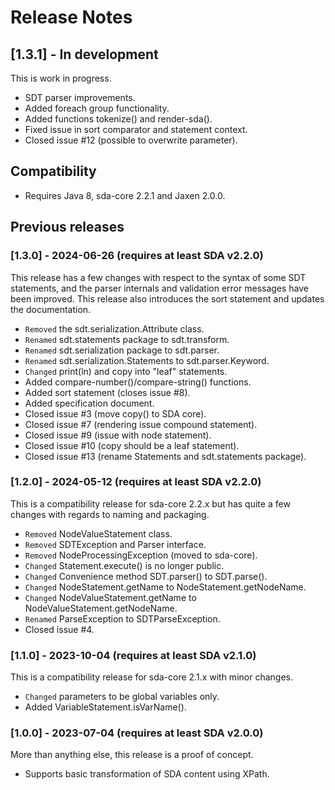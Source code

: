 # Release Notes

## [1.3.1] - In development

This is work in progress.

- SDT parser improvements.
- Added foreach group functionality.
- Added functions tokenize() and render-sda().
- Fixed issue in sort comparator and statement context.
- Closed issue #12 (possible to overwrite parameter).

## Compatibility

- Requires Java 8, sda-core 2.2.1 and Jaxen 2.0.0.

## Previous releases

### [1.3.0] - 2024-06-26 (requires at least SDA v2.2.0)

This release has a few changes with respect to the syntax of some SDT statements,
and the parser internals and validation error messages have been improved. This 
release also introduces the sort statement and updates the documentation.

- `Removed` the sdt.serialization.Attribute class.
- `Renamed` sdt.statements package to sdt.transform.
- `Renamed` sdt.serialization package to sdt.parser.
- `Renamed` sdt.serialization.Statements to sdt.parser.Keyword.
- `Changed` print(ln) and copy into "leaf" statements.
- Added compare-number()/compare-string() functions. 
- Added sort statement (closes issue #8).
- Added specification document.
- Closed issue #3 (move copy() to SDA core).
- Closed issue #7 (rendering issue compound statement).
- Closed issue #9 (issue with node statement).
- Closed issue #10 (copy should be a leaf statement).
- Closed issue #13 (rename Statements and sdt.statements package).

### [1.2.0] - 2024-05-12 (requires at least SDA v2.2.0)

This is a compatibility release for sda-core 2.2.x but has quite a few 
changes with regards to naming and packaging.

- `Removed` NodeValueStatement class.
- `Removed` SDTException and Parser interface.
- `Removed` NodeProcessingException (moved to sda-core).
- `Changed` Statement.execute() is no longer public.
- `Changed` Convenience method SDT.parser() to SDT.parse().
- `Changed` NodeStatement.getName to NodeStatement.getNodeName.
- `Changed` NodeValueStatement.getName to NodeValueStatement.getNodeName.
- `Renamed` ParseException to SDTParseException.
- Closed issue #4.

### [1.1.0] - 2023-10-04 (requires at least SDA v2.1.0)

This is a compatibility release for sda-core 2.1.x with minor changes.

- `Changed` parameters to be global variables only.
- Added VariableStatement.isVarName().

### [1.0.0] - 2023-07-04 (requires at least SDA v2.0.0)

More than anything else, this release is a proof of concept.

- Supports basic transformation of SDA content using XPath.